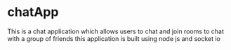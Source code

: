 # chatApp


This is a chat application which allows users to chat and join rooms to chat with a group of friends this application is built using node js and socket io
